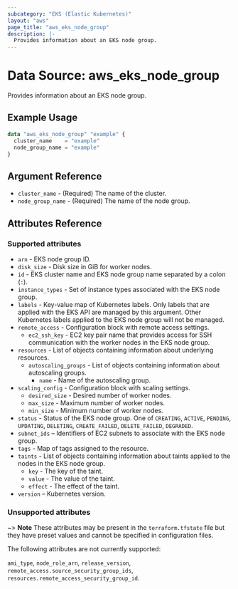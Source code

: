```yaml
---
subcategory: "EKS (Elastic Kubernetes)"
layout: "aws"
page_title: "aws_eks_node_group"
description: |-
  Provides information about an EKS node group.
---
```


# Data Source: aws_eks_node_group

Provides information about an EKS node group.

## Example Usage

```terraform
data "aws_eks_node_group" "example" {
  cluster_name    = "example"
  node_group_name = "example"
}
```

## Argument Reference

* `cluster_name` - (Required) The name of the cluster.
* `node_group_name` - (Required) The name of the node group.

## Attributes Reference

### Supported attributes

* `arn` - EKS node group ID.
* `disk_size` - Disk size in GiB for worker nodes.
* `id` - EKS cluster name and EKS node group name separated by a colon (`:`).
* `instance_types` - Set of instance types associated with the EKS node group.
* `labels` - Key-value map of Kubernetes labels. Only labels that are applied with the EKS API are managed by this argument. Other Kubernetes labels applied to the EKS node group will not be managed.
* `remote_access` - Configuration block with remote access settings.
    * `ec2_ssh_key` - EC2 key pair name that provides access for SSH communication with the worker nodes in the EKS node group.
* `resources` - List of objects containing information about underlying resources.
    * `autoscaling_groups` - List of objects containing information about autoscaling groups.
        * `name` - Name of the autoscaling group.
* `scaling_config` - Configuration block with scaling settings.
    * `desired_size` - Desired number of worker nodes.
    * `max_size` - Maximum number of worker nodes.
    * `min_size` - Minimum number of worker nodes.
* `status` - Status of the EKS node group. One of `CREATING`, `ACTIVE`, `PENDING`, `UPDATING`, `DELETING`, `CREATE_FAILED`, `DELETE_FAILED`, `DEGRADED`.
* `subnet_ids` – Identifiers of EC2 subnets to associate with the EKS node group.
* `tags` - Map of tags assigned to the resource.
* `taints` - List of objects containing information about taints applied to the nodes in the EKS node group.
    * `key` - The key of the taint.
    * `value` - The value of the taint.
    * `effect` - The effect of the taint.
* `version` – Kubernetes version.

### Unsupported attributes

~> **Note** These attributes may be present in the `terraform.tfstate` file but they have preset values and cannot be specified in configuration files.

The following attributes are not currently supported:

`ami_type`, `node_role_arn`, `release_version`, `remote_access.source_security_group_ids`, `resources.remote_access_security_group_id`.

